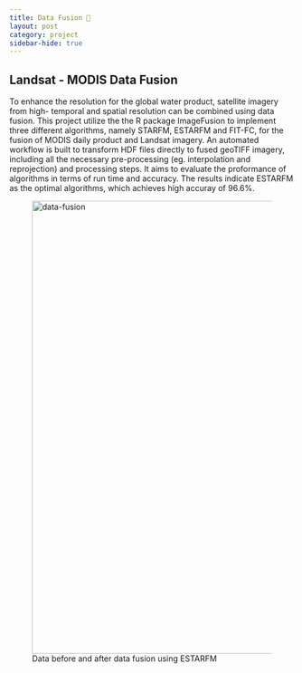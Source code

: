 ```yaml
---
title: Data Fusion 🧱
layout: post
category: project
sidebar-hide: true
---
```


## Landsat - MODIS Data Fusion

To enhance the resolution for the global water product, satellite imagery from high- temporal and spatial resolution can be combined using data fusion. This project utilize the the R package ImageFusion to implement three different algorithms, namely STARFM, ESTARFM and FIT-FC, for the fusion of MODIS daily product and Landsat imagery. An automated workflow is built to transform HDF files directly to fused geoTIFF imagery, including all the necessary pre-processing (eg. interpolation and reprojection) and processing steps. It aims to evaluate the proformance of algorithms in terms of run time and accuracy. The results indicate ESTARFM as the optimal algorithms, which achieves high accuray of 96.6%.

<figure>
	<img src="{{ 'assets/images/fusion.png' | relative_url }}" alt="data-fusion"  width="800" />
	<figcaption>Data before and after data fusion using ESTARFM</figcaption>
</figure>